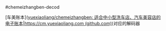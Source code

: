 #chemeizhangben-decod

[车美账本]([yuexiaoliang/chemeizhangben: 适合中小型洗车店、汽车美容店的电子账本|https://cm.yuexiaoliang.com (github.com)](https://github.com/yuexiaoliang/chemeizhangben))对应的解码器